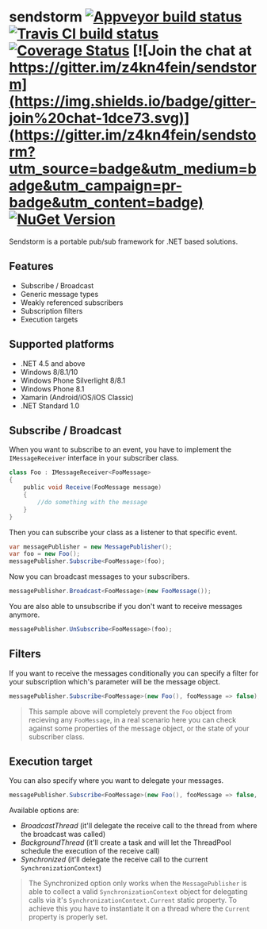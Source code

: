 # sendstorm [![Appveyor build status](https://img.shields.io/appveyor/ci/pcsajtai/sendstorm/master.svg?label=appveyor)](https://ci.appveyor.com/project/pcsajtai/sendstorm/branch/master) [![Travis CI build status](https://img.shields.io/travis/z4kn4fein/sendstorm/master.svg?label=travis-ci)](https://travis-ci.org/z4kn4fein/sendstorm) [![Coverage Status](https://coveralls.io/repos/github/z4kn4fein/sendstorm/badge.svg?branch=master)](https://coveralls.io/github/z4kn4fein/sendstorm?branch=master) [![Join the chat at https://gitter.im/z4kn4fein/sendstorm](https://img.shields.io/badge/gitter-join%20chat-1dce73.svg)](https://gitter.im/z4kn4fein/sendstorm?utm_source=badge&utm_medium=badge&utm_campaign=pr-badge&utm_content=badge) [![NuGet Version](https://buildstats.info/nuget/Sendstorm)](https://www.nuget.org/packages/Sendstorm/)
Sendstorm is a portable pub/sub framework for .NET based solutions.

## Features

 - Subscribe / Broadcast
 - Generic message types
 - Weakly referenced subscribers
 - Subscription filters
 - Execution targets

## Supported platforms

 - .NET 4.5 and above
 - Windows 8/8.1/10
 - Windows Phone Silverlight 8/8.1
 - Windows Phone 8.1
 - Xamarin (Android/iOS/iOS Classic)
 - .NET Standard 1.0

## Subscribe / Broadcast
When you want to subscribe to an event, you have to implement the `IMessageReceiver` interface in your subscriber class.
```c#
class Foo : IMessageReceiver<FooMessage>
{
    public void Receive(FooMessage message)
    {
        //do something with the message
    }
}
```
Then you can subscribe your class as a listener to that specific event.
```c#
var messagePublisher = new MessagePublisher();
var foo = new Foo();
messagePublisher.Subscribe<FooMessage>(foo);
```
Now you can broadcast messages to your subscribers.
```c#
messagePublisher.Broadcast<FooMessage>(new FooMessage());
```
You are also able to unsubscribe if you don't want to receive messages anymore.
```c#
messagePublisher.UnSubscribe<FooMessage>(foo);
```
## Filters
If you want to receive the messages conditionally you can specify a filter for your subscription which's parameter will be the message object.
```c#
messagePublisher.Subscribe<FooMessage>(new Foo(), fooMessage => false); 
```
> This sample above will completely prevent the `Foo` object from recieving any `FooMessage`, in a real scenario here you can check against some properties of the message object, or the state of your subscriber class.

## Execution target
You can also specify where you want to delegate your messages.  
```c#
messagePublisher.Subscribe<FooMessage>(new Foo(), fooMessage => false, ExecutionTarget.BackgroundThread); 
```
Available options are:

 - *BroadcastThread* (it'll delegate the receive call to the thread from where the broadcast was called)
 - *BackgroundThread* (it'll create a task and will let the ThreadPool schedule the execution of the receive call)
 - *Synchronized* (it'll delegate the receive call to the current `SynchronizationContext`)

> The Synchronized option only works when the `MessagePublisher` is able to collect a valid `SynchronizationContext` object for delegating calls via it's `SynchronizationContext.Current` static property. To achieve this you have to instantiate it on a thread where the `Current` property is properly set.

